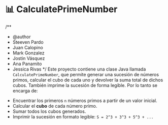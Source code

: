 # 📊 CalculatePrimeNumber
/**
 * @author 
 * Steeven Pardo
 * Juan Calopino
 * Mark Gonzalez
 * Jostin Vásquez
 * Ana Panamito
 * Jessica Rivas
 */
Este proyecto contiene una clase Java llamada `CalculatePrimeNumber`, que permite generar una sucesión de números primos, calcular el cubo de cada uno y devolver la suma total de dichos cubos. También imprime la sucesión de forma legible.
Por lo tanto se encarga de: 
- Encuentrar los primeros `n` números primos a partir de un valor inicial.
- Calcular el **cubo** de cada número primo.
- Sumar todos los cubos generados.
- Imprimir la sucesión en formato legible: `S = 2^3 + 3^3 + 5^3 + ...`

